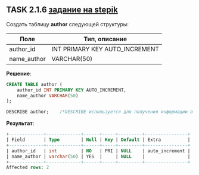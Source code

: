 ## TASK 2.1.6 [задание на stepik](https://stepik.org/lesson/308885/step/6?unit=291011)
Создать таблицу **author** следующей структуры:

|Поле	       |Тип, описание                 |
|------------|------------------------------|
|author_id	 |INT PRIMARY KEY AUTO_INCREMENT|
|name_author |	VARCHAR(50)                 |

**Решение**:

```SQL
CREATE TABLE author (
    author_id INT PRIMARY KEY AUTO_INCREMENT,
    name_author VARCHAR(50)
);

DESCRIBE author;    /*DESCRIBE используется для получения информации о структуре таблицы*/
```

**Результат**:

```SQL
+-------------+-------------+------+-----+---------+----------------+
| Field       | Type        | Null | Key | Default | Extra          |
+-------------+-------------+------+-----+---------+----------------+
| author_id   | int         | NO   | PRI | NULL    | auto_increment |
| name_author | varchar(50) | YES  |     | NULL    |                |
+-------------+-------------+------+-----+---------+----------------+
Affected rows: 2
```
